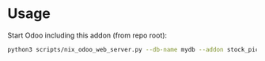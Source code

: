 # Usage

Start Odoo including this addon (from repo root):

```bash
python3 scripts/nix_odoo_web_server.py --db-name mydb --addon stock_picking_batch_validate_confirm
```
